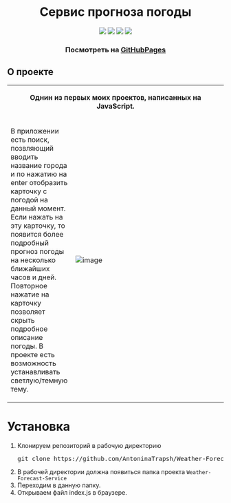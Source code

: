 <h1 align="center">Сервис прогноза погоды</h1>

<div align="center">
  <img src="https://img.shields.io/badge/HTML5-E34F26?style=flat-square&logo=html5&logoColor=white" />
  <img src="https://img.shields.io/badge/CSS3-1572B6?style=flat-square&logo=css3&logoColor=white" />
  <img src="https://img.shields.io/badge/TypeScript-3178C6?style=flat-square&logo=typescript&logoColor=white" />
  <img src="https://img.shields.io/badge/JavaScript-202124?style=flat-square&logo=javascript&logoColor=F7DF1E" />
</div>

<h3 align="center">Посмотреть на <a href="https://antoninatrapsh.github.io/Weather-Forecast-Service/">GitHubPages</a></h3>

<h2 id="about">О проекте</h1>
<table align="center">
  <tbody>
    <tr>
      <td colspan="2">
        <p align="center"><b>Однин из первых моих проектов, написанных на JavaScript.</b></p>
      </td>
    </tr>
    <tr>
      <td>
        <p>В приложении есть поиск, позвляющий вводить название города и по нажатию на enter отобразить карточку с погодой на данный момент. Если нажать на эту карточку, то появится более подробный прогноз погоды на несколько ближайших часов и дней. Повторное нажатие на карточку позволяет скрыть подробное описание погоды. В проекте есть возможность устанавливать светлую/темную тему.</p>
      </td>
      <td width="70%">
        <img src="https://user-images.githubusercontent.com/82774971/219670864-b55edc05-0bb3-4ee3-8f6d-62cbd2ff379a.gif" alt="image"/>
      </td>
    </tr>
  </tbody>
</table>

<h1 id="install">Установка</h1>

<ol>
    <li><p>Клонируем репозиторий в рабочую директорию</p></li>
    <pre>git clone https://github.com/AntoninaTrapsh/Weather-Forecast-Service.git</pre>
    <li>
      В рабочей директории должна появиться папка проекта <code>Weather-Forecast-Service</code>
    </li>
    <li>
      Переходим в данную папку.
    </li>
    <li>
        Открываем файл index.js в браузере.
    </li>
</ol>
